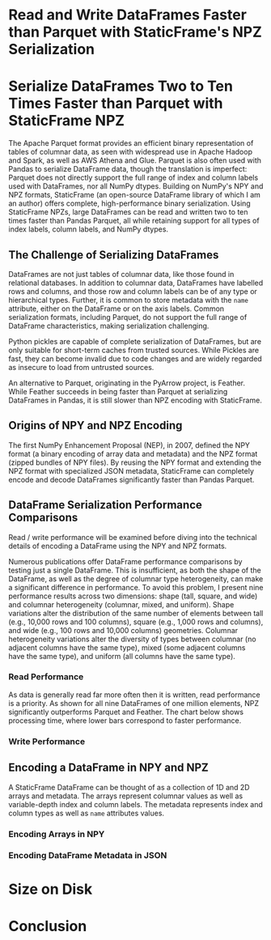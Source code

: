 

# Read and Write DataFrames Faster than Parquet with StaticFrame's NPZ Serialization

# Serialize DataFrames Two to Ten Times Faster than Parquet with StaticFrame NPZ

<!--


-->


The Apache Parquet format provides an efficient binary representation of tables of columnar data, as seen with widespread use in Apache Hadoop and Spark, as well as AWS Athena and Glue. Parquet is also often used with Pandas to serialize DataFrame data, though the translation is imperfect: Parquet does not directly support the full range of index and column labels used with DataFrames, nor all NumPy dtypes. Building on NumPy's NPY and NPZ formats, StaticFrame (an open-source DataFrame library of which I am an author) offers complete, high-performance binary serialization. Using StaticFrame NPZs, large DataFrames can be read and written two to ten times faster than Pandas Parquet, all while retaining support for all types of index labels, column labels, and NumPy dtypes.


## The Challenge of Serializing DataFrames

DataFrames are not just tables of columnar data, like those found in relational databases. In addition to columnar data, DataFrames have labelled rows and columns, and those row and column labels can be of any type or hierarchical types. Further, it is common to store metadata with the ``name`` attribute, either on the DataFrame or on the axis labels. Common serialization formats, including Parquet, do not support the full range of DataFrame characteristics, making serialization challenging.

Python pickles are capable of complete serialization of DataFrames, but are only suitable for short-term caches from trusted sources. While Pickles are fast, they can become invalid due to code changes and are widely regarded as insecure to load from untrusted sources.

An alternative to Parquet, originating in the PyArrow project, is Feather. While Feather succeeds in being faster than Parquet at serializing DataFrames in Pandas, it is still slower than NPZ encoding with StaticFrame.


## Origins of NPY and NPZ Encoding

The first NumPy Enhancement Proposal (NEP), in 2007, defined the NPY format (a binary encoding of array data and metadata) and the NPZ format (zipped bundles of NPY files). By reusing the NPY format and extending the NPZ format with specialized JSON metadata, StaticFrame can completely encode and decode DataFrames significantly faster than Pandas Parquet.


## DataFrame Serialization Performance Comparisons

Read / write performance will be examined before diving into the technical details of encoding a DataFrame using the NPY and NPZ formats.

Numerous publications offer DataFrame performance comparisons by testing just a single DataFrame. This is insufficient, as both the shape of the DataFrame, as well as the degree of columnar type heterogeneity, can make a significant difference in performance. To avoid this problem, I present nine performance results across two dimensions: shape (tall, square, and wide) and columnar heterogeneity (columnar, mixed, and uniform). Shape variations alter the distribution of the same number of elements between tall (e.g., 10,000 rows and 100 columns), square (e.g., 1,000 rows and columns), and wide (e.g., 100 rows and 10,000 columns) geometries. Columnar heterogeneity variations alter the diversity of types between columnar (no adjacent columns have the same type), mixed (some adjacent columns have the same type), and uniform (all columns have the same type).


### Read Performance

As data is generally read far more often then it is written, read performance is a priority. As shown for all nine DataFrames of one million elements, NPZ significantly outperforms Parquet and Feather. The chart below shows processing time, where lower bars correspond to faster performance.



### Write Performance





## Encoding a DataFrame in NPY and NPZ

A StaticFrame DataFrame can be thought of as a collection of 1D and 2D arrays and metadata. The arrays represent columnar values as well as variable-depth index and column labels. The metadata represents index and column types as well as ``name`` attributes values.



### Encoding Arrays in NPY



### Encoding DataFrame Metadata in JSON



# Size on Disk



# Conclusion



